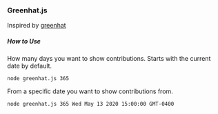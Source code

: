 ### Greenhat.js

Inspired by [greenhat](https://github.com/angusshire/greenhat)

##### How to Use

How many days you want to show contributions. Starts with the current date by default.

```
node greenhat.js 365
```

From a specific date you want to show contributions from.

```
node greenhat.js 365 Wed May 13 2020 15:00:00 GMT-0400
```
